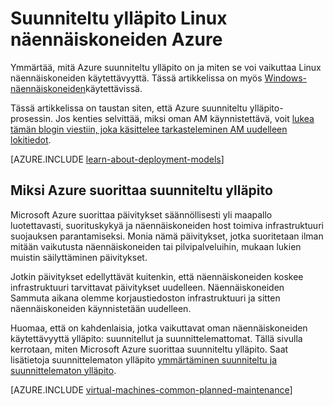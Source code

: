 <properties
    pageTitle="Suunniteltu ylläpito Linux VMs | Microsoft Azure"
    description="Mitä Azure suunniteltu ylläpito on ja miten se vaikuttaa oman Linux näennäiskoneiden Azure"
    services="virtual-machines-linux"
    documentationCenter=""
    authors="drewm"
    manager="timlt"
    editor=""
    tags="azure-service-management,azure-resource-manager"/>

<tags
    ms.service="virtual-machines-linux"
    ms.workload="infrastructure-services"
    ms.tgt_pltfrm="vm-linux"
    ms.devlang="na"
    ms.topic="article"
    ms.date="04/26/2016"
    ms.author="drewm"/>

# <a name="planned-maintenance-for-linux-virtual-machines-in-azure"></a>Suunniteltu ylläpito Linux näennäiskoneiden Azure

Ymmärtää, mitä Azure suunniteltu ylläpito on ja miten se voi vaikuttaa Linux näennäiskoneiden käytettävyyttä. Tässä artikkelissa on myös [Windows-näennäiskoneiden](virtual-machines-windows-planned-maintenance.md)käytettävissä. 

Tässä artikkelissa on taustan siten, että Azure suunniteltu ylläpito-prosessin. Jos kenties selvittää, miksi oman AM käynnistettävä, voit [lukea tämän blogin viestiin, joka käsittelee tarkasteleminen AM uudelleen lokitiedot](https://azure.microsoft.com/blog/viewing-vm-reboot-logs/).

[AZURE.INCLUDE [learn-about-deployment-models](../../includes/learn-about-deployment-models-both-include.md)]

## <a name="why-azure-performs-planned-maintenance"></a>Miksi Azure suorittaa suunniteltu ylläpito

Microsoft Azure suorittaa päivitykset säännöllisesti yli maapallo luotettavasti, suorituskykyä ja näennäiskoneiden host toimiva infrastruktuuri suojauksen parantamiseksi. Monia nämä päivitykset, jotka suoritetaan ilman mitään vaikutusta näennäiskoneiden tai pilvipalveluihin, mukaan lukien muistin säilyttäminen päivitykset.

Jotkin päivitykset edellyttävät kuitenkin, että näennäiskoneiden koskee infrastruktuuri tarvittavat päivitykset uudelleen. Näennäiskoneiden Sammuta aikana olemme korjaustiedoston infrastruktuuri ja sitten näennäiskoneiden käynnistetään uudelleen.

Huomaa, että on kahdenlaisia, jotka vaikuttavat oman näennäiskoneiden käytettävyyttä ylläpito: suunnitellut ja suunnittelemattomat. Tällä sivulla kerrotaan, miten Microsoft Azure suorittaa suunniteltu ylläpito. Saat lisätietoja suunnittelematon ylläpito [ymmärtäminen suunniteltu ja suunnittelematon ylläpito](virtual-machines-linux-manage-availability.md).

[AZURE.INCLUDE [virtual-machines-common-planned-maintenance](../../includes/virtual-machines-common-planned-maintenance.md)]
